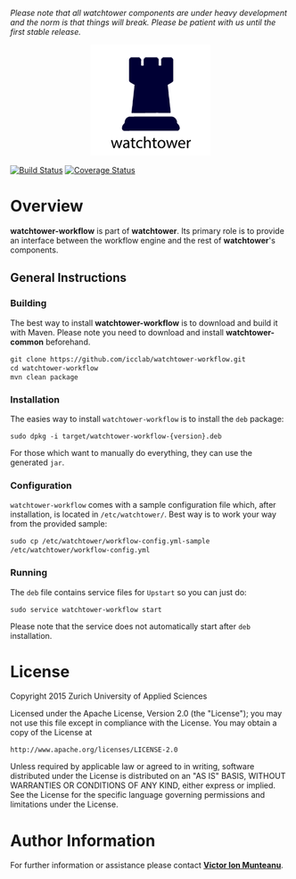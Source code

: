 *Please note that all watchtower components are under heavy development and the norm is that things will break. Please be patient with us until the first stable release.*

<div align="center">
	<img src="https://raw.githubusercontent.com/icclab/watchtower-common/master/watchtower.png" alt="Watchtower" title="Watchtower">
</div>

[![Build Status](https://travis-ci.org/icclab/watchtower-workflow.svg?branch=master)](https://travis-ci.org/icclab/watchtower-workflow)
[![Coverage Status](https://coveralls.io/repos/icclab/watchtower-workflow/badge.svg?branch=master)](https://coveralls.io/r/icclab/watchtower-workflow?branch=master)

# Overview

**watchtower-workflow** is part of **watchtower**. Its primary role is to provide an interface between the workflow engine and the rest of **watchtower**'s components.

## General Instructions

### Building

The best way to install **watchtower-workflow** is to download and build it with Maven. Please note you need to download and install **watchtower-common** beforehand.

```
git clone https://github.com/icclab/watchtower-workflow.git
cd watchtower-workflow
mvn clean package
```

### Installation

The easies way to install `watchtower-workflow` is to install the `deb` package:

```
sudo dpkg -i target/watchtower-workflow-{version}.deb
```

For those which want to manually do everything, they can use the generated `jar`.

### Configuration

`watchtower-workflow` comes with a sample configuration file which, after installation, is located in `/etc/watchtower/`. Best way is to work your way from the provided sample:

```
sudo cp /etc/watchtower/workflow-config.yml-sample /etc/watchtower/workflow-config.yml
```

### Running

The `deb` file contains service files for `Upstart` so you can just do:

```
sudo service watchtower-workflow start
```

Please note that the service does not automatically start after `deb` installation.


# License

Copyright 2015 Zurich University of Applied Sciences

Licensed under the Apache License, Version 2.0 (the "License");
you may not use this file except in compliance with the License.
You may obtain a copy of the License at

    http://www.apache.org/licenses/LICENSE-2.0
    
Unless required by applicable law or agreed to in writing, software
distributed under the License is distributed on an "AS IS" BASIS,
WITHOUT WARRANTIES OR CONDITIONS OF ANY KIND, either express or
implied.
See the License for the specific language governing permissions and
limitations under the License.

# Author Information

For further information or assistance please contact [**Victor Ion Munteanu**](https://github.com/nemros).